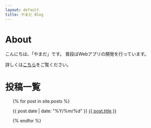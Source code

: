 ```yaml
---
layout: default
title: やまだ Blog
---
```

# About
こんにちは、「やまだ」です。
普段はWebアプリの開発を行っています。

詳しくは<a href="{{ site.baseurl }}/{{ site.posts[0].url }}">こちら</a>をご覧ください。

# 投稿一覧

<ul>
  {% for post in site.posts %}
    <p>
      {{ post.date | date: "%Y/%m/%d" }} <a href="{{ site.baseurl }}{{ post.url }}">{{ post.title }}</a>
    </p>
  {% endfor %}
</ul>
